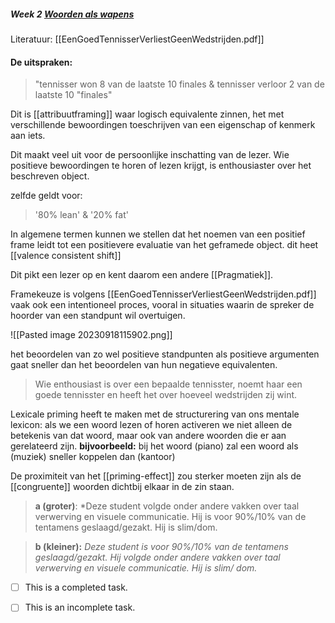 
##### Week 2 [Woorden als wapens](file:///C:%5CUsers%5CJort%5CDocuments%5CLEIDEN%5CJNM-Premaster%5CVakken%5CWoorden%20als%20wapens)
Literatuur: [[EenGoedTennisserVerliestGeenWedstrijden.pdf]]

#### De uitspraken:
>"tennisser won 8 van de laatste 10 finales & tennisser verloor 2 van de laatste 10 "finales"

Dit is [[attribuutframing]] waar logisch equivalente zinnen, het met verschillende bewoordingen toeschrijven van een eigenschap of kenmerk aan iets.

Dit maakt veel uit voor de persoonlijke inschatting van de lezer.
Wie positieve bewoordingen te horen of lezen krijgt, is enthousiaster over het beschreven object.

zelfde geldt voor:
> '80% lean' & '20% fat'

In algemene termen kunnen we stellen dat het noemen van een positief frame leidt tot een positievere evaluatie van het geframede object. dit heet [[valence consistent shift]]

Dit pikt een lezer op en kent daarom een andere [[Pragmatiek]].

Framekeuze is volgens [[EenGoedTennisserVerliestGeenWedstrijden.pdf]] vaak ook een intentioneel proces, vooral in situaties waarin de spreker de hoorder van een standpunt wil overtuigen.

![[Pasted image 20230918115902.png]]

het beoordelen van zo wel positieve standpunten als positieve argumenten gaat sneller dan het beoordelen van hun negatieve equivalenten.

>Wie enthousiast is over een bepaalde tennisster, noemt haar een goede tennisster en heeft het over hoeveel wedstrijden zij wint.

Lexicale priming heeft te maken met de structurering van ons mentale lexicon: als we een woord lezen of horen activeren we niet alleen de betekenis van dat woord, maar ook van andere woorden die er aan gerelateerd zijn.
**bijvoorbeeld:** bij het woord (piano) zal een woord als (muziek) sneller koppelen dan (kantoor)

De proximiteit van het [[priming-effect]] zou sterker moeten zijn als de [[congruente]] woorden dichtbij elkaar in de zin staan.

>**a (groter)**: *Deze student volgde onder andere vakken over taal verwerving en visuele communicatie. Hij is voor 90%/10% van de tentamens geslaagd/gezakt. Hij is slim/dom.

>**b (kleiner):** *Deze student is voor 90%/10% van de tentamens geslaagd/gezakt. Hij volgde onder andere vakken over taal verwerving en visuele communicatie. Hij is slim/ dom.*





- [ ] This is a completed task. 
- [ ] This is an incomplete task.


